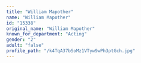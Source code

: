 ```yaml
---
title: "William Mapother"
name: "William Mapother"
id: "15338"
original_name: "William Mapother"
known_for_department: "Acting"
gender: "2"
adult: "false"
profile_path: "/k4TqA37bSoMz1VTyw9wPh3ptGch.jpg"
---
```

